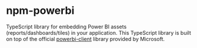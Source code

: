 # npm-powerbi
TypeScript library for embedding Power BI assets (reports/dashboards/tiles) in your application. This TypeScript library is built on top of the official [powerbi-client](https://www.npmjs.com/package/powerbi-client) library provided by Microsoft.
